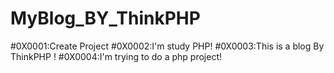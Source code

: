# MyBlog_BY_ThinkPHP
#0X0001:Create Project
#0X0002:I'm study PHP!
#0X0003:This is a blog By ThinkPHP  !
#0X0004:I'm trying to do a php project!

